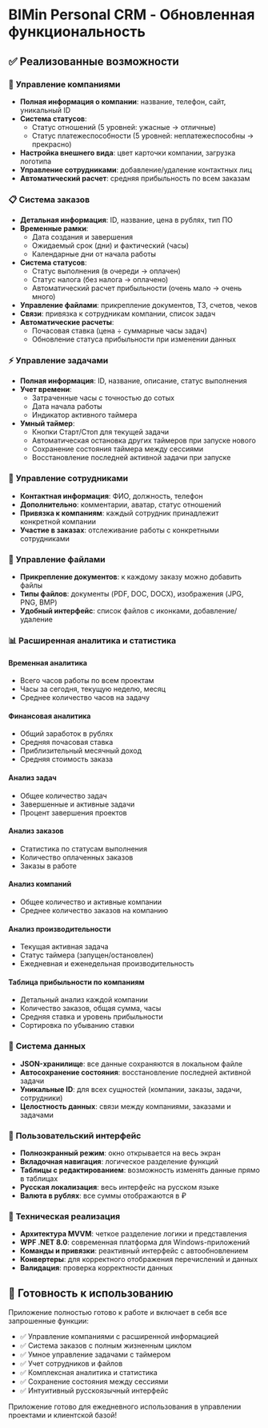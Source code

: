 # BIMin Personal CRM - Обновленная функциональность

## ✅ Реализованные возможности

### 🏢 **Управление компаниями**
- **Полная информация о компании**: название, телефон, сайт, уникальный ID
- **Система статусов**:
  - Статус отношений (5 уровней: ужасные → отличные)  
  - Статус платежеспособности (5 уровней: неплатежеспособны → прекрасно)
- **Настройка внешнего вида**: цвет карточки компании, загрузка логотипа
- **Управление сотрудниками**: добавление/удаление контактных лиц
- **Автоматический расчет**: средняя прибыльность по всем заказам

### 📋 **Система заказов**
- **Детальная информация**: ID, название, цена в рублях, тип ПО
- **Временные рамки**: 
  - Дата создания и завершения
  - Ожидаемый срок (дни) и фактический (часы)
  - Календарные дни от начала работы
- **Система статусов**:
  - Статус выполнения (в очереди → оплачен)
  - Статус налога (без налога → оплачено)
  - Автоматический расчет прибыльности (очень мало → очень много)
- **Управление файлами**: прикрепление документов, ТЗ, счетов, чеков
- **Связи**: привязка к сотрудникам компании, список задач
- **Автоматические расчеты**: 
  - Почасовая ставка (цена ÷ суммарные часы задач)
  - Обновление статуса прибыльности при изменении данных

### ⚡ **Управление задачами**
- **Полная информация**: ID, название, описание, статус выполнения
- **Учет времени**: 
  - Затраченные часы с точностью до сотых
  - Дата начала работы
  - Индикатор активного таймера
- **Умный таймер**:
  - Кнопки Старт/Стоп для текущей задачи
  - Автоматическая остановка других таймеров при запуске нового
  - Сохранение состояния таймера между сессиями
  - Восстановление последней активной задачи при запуске

### 👥 **Управление сотрудниками**
- **Контактная информация**: ФИО, должность, телефон
- **Дополнительно**: комментарии, аватар, статус отношений
- **Привязка к компаниям**: каждый сотрудник принадлежит конкретной компании
- **Участие в заказах**: отслеживание работы с конкретными сотрудниками

### 📎 **Управление файлами**
- **Прикрепление документов**: к каждому заказу можно добавить файлы
- **Типы файлов**: документы (PDF, DOC, DOCX), изображения (JPG, PNG, BMP)
- **Удобный интерфейс**: список файлов с иконками, добавление/удаление

### 📊 **Расширенная аналитика и статистика**

#### **Временная аналитика**
- Всего часов работы по всем проектам
- Часы за сегодня, текущую неделю, месяц
- Среднее количество часов на задачу

#### **Финансовая аналитика**  
- Общий заработок в рублях
- Средняя почасовая ставка
- Приблизительный месячный доход
- Средняя стоимость заказа

#### **Анализ задач**
- Общее количество задач
- Завершенные и активные задачи  
- Процент завершения проектов

#### **Анализ заказов**
- Статистика по статусам выполнения
- Количество оплаченных заказов
- Заказы в работе

#### **Анализ компаний**
- Общее количество и активные компании
- Среднее количество заказов на компанию

#### **Анализ производительности**
- Текущая активная задача
- Статус таймера (запущен/остановлен)
- Ежедневная и еженедельная производительность

#### **Таблица прибыльности по компаниям**
- Детальный анализ каждой компании
- Количество заказов, общая сумма, часы
- Средняя ставка и уровень прибыльности
- Сортировка по убыванию ставки

### 💾 **Система данных**
- **JSON-хранилище**: все данные сохраняются в локальном файле
- **Автосохранение состояния**: восстановление последней активной задачи
- **Уникальные ID**: для всех сущностей (компании, заказы, задачи, сотрудники)
- **Целостность данных**: связи между компаниями, заказами и задачами

### 🎨 **Пользовательский интерфейс**
- **Полноэкранный режим**: окно открывается на весь экран
- **Вкладочная навигация**: логическое разделение функций
- **Таблицы с редактированием**: возможность изменять данные прямо в таблицах
- **Русская локализация**: весь интерфейс на русском языке
- **Валюта в рублях**: все суммы отображаются в ₽

### 🔧 **Техническая реализация**
- **Архитектура MVVM**: четкое разделение логики и представления
- **WPF .NET 8.0**: современная платформа для Windows-приложений
- **Команды и привязки**: реактивный интерфейс с автообновлением
- **Конвертеры**: для корректного отображения перечислений и данных
- **Валидация**: проверка корректности данных

## 🚀 **Готовность к использованию**

Приложение полностью готово к работе и включает в себя все запрошенные функции:
- ✅ Управление компаниями с расширенной информацией
- ✅ Система заказов с полным жизненным циклом  
- ✅ Умное управление задачами с таймером
- ✅ Учет сотрудников и файлов
- ✅ Комплексная аналитика и статистика
- ✅ Сохранение состояния между сессиями
- ✅ Интуитивный русскоязычный интерфейс

Приложение готово для ежедневного использования в управлении проектами и клиентской базой!

